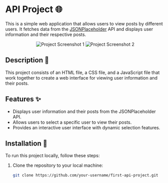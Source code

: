 # API Project 🌐

This is a simple web application that allows users to view posts by different users. It fetches data from the [JSONPlaceholder](https://jsonplaceholder.typicode.com/) API and displays user information and their respective posts.

<div align="center">
  <img src="![Alt text](image.png)" alt="Project Screenshot 1">
  <img src="https://www.datocms-assets.com/48401/1627660998-api-diagram.png?fit=max&w=900" alt="Project Screenshot 2">
</div>

## Description 📄

This project consists of an HTML file, a CSS file, and a JavaScript file that work together to create a web interface for viewing user information and their posts.

## Features ✨

- Displays user information and their posts from the JSONPlaceholder API.
- Allows users to select a specific user to view their posts.
- Provides an interactive user interface with dynamic selection features.

## Installation 🚀

To run this project locally, follow these steps:

1. Clone the repository to your local machine:

   ```bash
   git clone https://github.com/your-username/first-api-project.git
